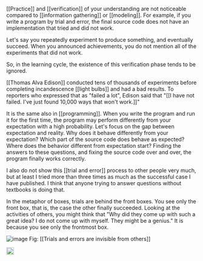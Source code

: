 
[[Practice]] and [[verification]] of your understanding are not noticeable compared to [[information gathering]] or [[modeling]]. For example, if you write a program by trial and error, the final source code does not have an implementation that tried and did not work.

Let's say you repeatedly experiment to produce something, and eventually succeed. When you announced achievements, you do not mention all of the experiments that did not work.

So, in the learning cycle, the existence of this verification phase tends to be ignored.

[[Thomas Alva Edison]] conducted tens of thousands of experiments before completing incandescence [[light bulbs]] and had a bad results. To reporters who expressed that as "failed a lot", Edison said that "[[I have not failed. I've just found 10,000 ways that won't work.]]"

It is the same also in [[programming]]. When you write the program and run it for the first time, the program may perform differently from your expectation with a high probability. Let's focus on the gap between expectation and reality. Why does it behave differently from your expectation? Which part of the source code does behave as expected? Where does the behavior different from expectation start? Finding the answers to these questions, and fixing the source code over and over, the program finally works correctly.

I also do not show this [[trial and error]] process to other people very much, but at least I tried more than three times as much as the successful case I have published. I think that anyone trying to answer questions without textbooks is doing that.

In the metaphor of boxes, trials are behind the front boxes. You see only the front box, that is, the case the other finally succeeded. Looking at the activities of others, you might think that "Why did they come up with such a great idea? I do not come up with myself. They might be a genius." It is because you see only the frontmost box.

![image](https://gyazo.com/3bb6ea75cf622713f2883f710ce496cf/thumb/1000)
Fig: [[Trials and errors are invisible from others]]

<img src='https://scrapbox.io/api/pages/nishio/en/icon' alt='en.icon' height="19.5"/>